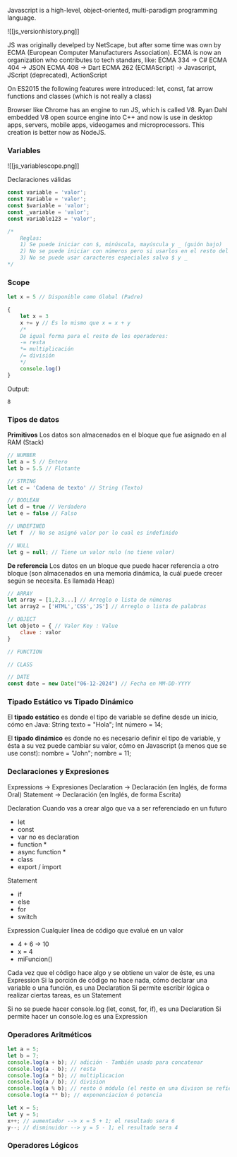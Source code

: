 Javascript is a high-level, object-oriented, multi-paradigm programming language.

![[js_versionhistory.png]]

JS was originally develped by NetScape, but after some time was own by ECMA (European Computer Manufacturers Association). ECMA is now an organization who contributes to tech standars, like:
ECMA 334 -> C#
ECMA 404 -> JSON
ECMA 408 -> Dart
ECMA 262 (ECMAScript) -> Javascript, JScript (deprecated), ActionScript

On ES2015 the following features were introduced: 
let, const, fat arrow functions and classes (which is not really a class)

Browser like Chrome has an engine to run JS, which is called V8. Ryan Dahl embedded V8 open source engine into C++ and now is use in desktop apps, servers, mobile apps, videogames and microprocessors. This creation is better now as NodeJS.
### Variables
![[js_variablescope.png]]

Declaraciones válidas
```javascript
const variable = 'valor';
const Variable = 'valor';
const $variable = 'valor';
const _variable = 'valor';
const variable123 = 'valor';

/*
	Reglas:
	1) Se puede iniciar con $, minúscula, mayúscula y _ (guión bajo)
	2) No se puede iniciar con números pero si usarlos en el resto del nombre
	3) No se puede usar caracteres especiales salvo $ y _
*/
```

### Scope
```javascript
let x = 5 // Disponible como Global (Padre)

{
	let x = 3
	x += y // Es lo mismo que x = x + y
	/* 
	De igual forma para el resto de los operadores:
	-= resta
	*= multiplicación
	/= división
	*/
	console.log()
}
```
Output:
```
8
```

### Tipos de datos

**Primitivos**
Los datos son almacenados en el bloque que fue asignado en al RAM (Stack)
```javascript
// NUMBER
let a = 5 // Entero
let b = 5.5 // Flotante

// STRING
let c = 'Cadena de texto' // String (Texto)

// BOOLEAN
let d = true // Verdadero
let e = false // Falso

// UNDEFINED
let f  // No se asignó valor por lo cual es indefinido

// NULL
let g = null; // Tiene un valor nulo (no tiene valor)
```

**De referencia**
Los datos en un bloque que puede hacer referencia a otro bloque (son almacenados en una memoria dinámica, la cuál puede crecer según se necesita. Es llamada Heap)
```javascript
// ARRAY
let array = [1,2,3...] // Arreglo o lista de números
let array2 = ['HTML','CSS','JS'] // Arreglo o lista de palabras

// OBJECT
let objeto = { // Valor Key : Value
	clave : valor
}

// FUNCTION

// CLASS

// DATE
const date = new Date("06-12-2024") // Fecha en MM-DD-YYYY
```

### Tipado Estático vs Tipado Dinámico
El **tipado estático** es donde el tipo de variable se define desde un inicio, cómo en Java:
String texto = "Hola";
Int número = 14;

El **tipado dinámico** es donde no es necesario definir el tipo de variable, y ésta a su vez puede cambiar su valor, cómo en Javascript (a menos que se use const):
nombre = "John";
nombre = 11;

### Declaraciones y Expresiones
Expressions -> Expresiones
Declaration -> Declaración (en Inglés, de forma Oral)
Statement -> Declaración (en Inglés, de forma Escrita)

Declaration
Cuando vas a crear algo que va a ser referenciado en un futuro
- let
- const
- var no es declaration
- function *
- async function *
- class
- export / import

Statement
- if
- else
- for
- switch

Expression
Cualquier línea de código que evalué en un valor
- 4 + 6 -> 10
- x = 4
- miFuncion()

Cada vez que el código hace algo y se obtiene un valor de éste, es una Expression
Si la porción de código no hace nada, cómo declarar una variable o una función, es una Declaration
Si permite escribir lógica o realizar ciertas tareas, es un Statement

Si no se puede hacer console.log (let, const, for, if), es una Declaration
Si permite hacer un console.log es una Expression
### Operadores Aritméticos
```javascript
let a = 5;
let b = 7;
console.log(a + b); // adición - También usado para concatenar
console.log(a - b); // resta
console.log(a * b); // multiplicacion
console.log(a / b); // division
console.log(a % b); // resto ó módulo (el resto en una divison se refiere al numero que queda como residuo despues de dividir un numero por otro)
console.log(a ** b); // exponenciacion ó potencia

let x = 5;
let y = 5;
x++; // aumentador --> x = 5 + 1; el resultado sera 6
y--; // disminuidor --> y = 5 - 1; el resultado sera 4
```

### Operadores Lógicos
